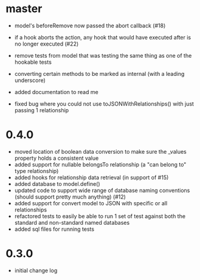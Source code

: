 # master
- model's beforeRemove now passed the abort callback (#18)
- if a hook aborts the action, any hook that would have executed after is no longer executed (#22)
- remove tests from model that was testing the same thing as one of the hookable tests

- converting certain methods to be marked as internal (with a leading underscore)
- added documentation to read me
- fixed bug where you could not use toJSONWithRelationships() with just passing 1 relationship

# 0.4.0
- moved location of boolean data conversion to make sure the _values property holds a consistent value
- added support for nullable belongsTo relationship (a "can belong to" type relationship)
- added hooks for relationship data retrieval (in support of #15)
- added database to model.define()
- updated code to support wide range of database naming conventions (should support pretty much anything) (#12)
- added support for convert model to JSON with specific or all relationships
- refactored tests to easily be able to run 1 set of test against both the standard and non-standard named databases
- added sql files for running tests

# 0.3.0
- initial change log
